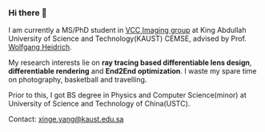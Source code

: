 ### Hi there 👋

I am currently a MS/PhD student in [VCC Imaging group](https://vccimaging.org/) at King Abdullah University of Science and Technology(KAUST) CEMSE, advised by Prof. [Wolfgang Heidrich](https://vccimaging.org/People/heidriw/).

My research interests lie on **ray tracing based differentiable lens design**, **differentiable rendering** and **End2End optimization**. I waste my spare time on photography, basketball and travelling.

Prior to this, I got BS degree in Physics and Computer Science(minor) at University of Science and Technology of China(USTC).

Contact: xinge.yang@kaust.edu.sa

<!--
![singer-yang's github stats](https://github-readme-stats.vercel.app/api?username=singer-yang&show_icons=true&count_private=true&hide=prs&theme=default_repocard)
[![Most used languages](https://github-readme-stats.vercel.app/api/top-langs/?username=singer-yang&&layout=compact)](https://github.com/anuraghazra/github-readme-stats)
-->

<!--
**singer-yang/singer-yang** is a ✨ _special_ ✨ repository because its `README.md` (this file) appears on your GitHub profile.

Here are some ideas to get you started:

- 🔭 I’m currently working on ...
- 🌱 I’m currently learning ...
- 👯 I’m looking to collaborate on ...
- 🤔 I’m looking for help with ...
- 💬 Ask me about ...
- 📫 How to reach me: ...
- 😄 Pronouns: ...
- ⚡ Fun fact: ...
-->
